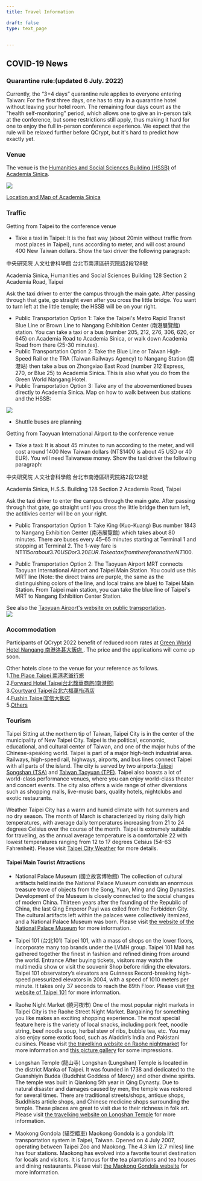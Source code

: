 ```yaml
---
title: Travel Information

draft: false
type: text_page


---
```


## COVID-19 News

### Quarantine rule:(updated 6 July. 2022)
Currently, the “3+4 days” quarantine rule applies to everyone entering Taiwan: For the first three days, one has to stay in a quarantine hotel without leaving your hotel room. The remaining four days count as the "health self-monitoring" period, which allows one to give an in-person talk at the conference, but some restrictions still apply, thus making it hard for one to enjoy the full in-person conference experience. We expect that the rule will be relaxed further before QCrypt, but it's hard to predict how exactly yet.

<!--### Visa and entering Taiwan:(updated 6 July. 2022)
In addition to the quarantine requirement, the current border control requires a Visa and a negative PCR test report (with the test carried out in less than 48 hours before one's departure to Taiwan). At the moment, the Visa application is somewhat complicated. We (the local organizers) need to start the application for all QCrypt participants, and it will take a while to go through our Center for Disease Control. Once this is approved, you can collect the Visa from our Consulate Office. Since the paperwork takes a while, we need to collect the required information from you and start the application soon. For the PCR test, you will have to make your own arrangement but we should be able to (at least partially) subsidize the cost incurred.-->

### Venue
The venue is the <a href="https://www.google.com/maps/place/Academia+Sinica+Humanities+and+Social+Sciences+Building,+No.+128%E8%99%9F,+Section+2,+Academia+Rd,+Nangang+District,+Taipei+City,+115/@25.0409679,121.6091792,17z/" target="_blank">Humanities and Social Sciences Building (HSSB)</a> of <a href="https://www.sinica.edu.tw/en" target="_blank">Academia Sinica</a>.

<img id="venue" src="/images/venue.jpg"/>

<a href="https://www.sinica.edu.tw/en/articles/37" target="_blank">Location and Map of Academia Sinica</a>

### Traffic
Getting from Taipei to the conference venue
* Take a taxi in Taipei:
It is the fast way (about 20min without traffic from most places in Taipei), runs according to meter, and will cost around 400 New Taiwan dollars. Show the taxi driver the following paragraph:

中央研究院 人文社會科學館
台北市南港區研究院路2段128號

Academia Sinica, Humanities and Social Sciences Building
128 Section 2 Academia Road, Taipei

Ask the taxi driver to enter the campus through the main gate. After passing through that gate, go straight even after you cross the little bridge. You want to turn left at the little temple; the HSSB will be on your right.

* Public Transportation Option 1:
Take the Taipei's Metro Rapid Transit Blue Line or Brown Line to Nangang Exhibition Center (南港展覽館) station. You can take a taxi or a bus (number 205, 212, 276, 306, 620, or 645) on Academia Road to Academia Sinica, or walk down Academia Road from there (25-30 minutes).
* Public Transportation Option 2:
Take the Blue Line or Taiwan High-Speed Rail or the TRA (Taiwan Railways Agency) to Nangang Station (南港站) then take a bus on Zhongxiao East Road (number 212 Express, 270, or Blue 25) to Academia Sinica. This is also what you do from the Green World Nangang Hotel.
* Public Transportation Option 3:
Take any of the abovementioned buses directly to Academia Sinica.
Map on how to walk between bus stations and the HSSB:<br>
<img id="busmap" src="/images/busmap.jpg"/>

* Shuttle buses are planning

Getting from Taoyuan International Airport to the conference venue
* Take a taxi:
It is about 45 minutes to run according to the meter, and will cost around 1400 New Taiwan dollars (NT$1400 is about 45 USD or 40 EUR). You will need Taiwanese money. Show the taxi driver the following paragraph:

中央研究院 人文社會科學館
台北市南港區研究院路2段128號

Academia Sinica, H.S.S. Building
128 Section 2 Academia Road, Taipei

Ask the taxi driver to enter the campus through the main gate. After passing through that gate, go straight until you cross the little bridge then turn left, the actitivies center will be on your right.

* Public Transportation Option 1:
Take King (Kuo-Kuang) Bus number 1843 to Nangang Exhibition Center (南港展覽館) which takes about 80 minutes. There are buses every 45–65 minutes starting at Terminal 1 and stopping at Terminal 2. The 1-way fare is NT$115 or about 3.70 USD or 3.20 EUR. Take a taxi from there for another NT$100.

* Public Transportation Option 2:
The Taoyuan Airport MRT connects Taoyuan International Airport and Taipei Main Station. You could use this MRT line (Note: the direct trains are purple, the same as the distinguishing colors of the line, and local trains are blue) to Taipei Main Station. From Taipei main station, you can take the blue line of Taipei's MRT to Nangang Exhibition Center Station.

See also the <a href="https://web.taoyuan-airport.com/transportation?lang=en" target="_blank"> Taoyuan Airport's website on public transportation</a>.<br>
<a href="../images/airporttotaipei.jpg" target="_blank"><img id="airporttrans" src="/images/airporttotaipei.jpg"/></a>

### Accommodation</a>

Participants of QCrypt 2022 benefit of reduced room rates at <a href="https://nangang.greenworldhotels.com/en/transportation/" target="_blank">Green World Hotel Nangang 南港洛碁大飯店 </a>. The price and the applications will come up soon.

Other hotels close to the venue for your reference as follows.<br>
1.<a href="https://www.hotelroyal.com.tw/nangang/" target="_blank">The Place Taipei 南港老爺行旅</a><br>
2.<a href="https://fw.tfhg.com.tw/" target="_blank">Forward Hotel Taipei台北馥華商旅(南港館)</a><br>
3.<a href="http://www.courtyardtaipei.com.tw/" target="_blank">Courtyard Taipei台北六福萬怡酒店</a><br>
4.<a href="https://www.fushin-hotel.com.tw/taipei/tw/" target="_blank">Fushin Taipei富信大飯店</a><br>
5.<a href="https://troll.iis.sinica.edu.tw/school22/general%20info/Accommodation.pdf" target="_blank">Others</a><br>

### Tourism

Taipei
Sitting at the northern tip of Taiwan, Taipei City is in the center of the municipality of New Taipei City. Taipei is the political, economic, educational, and cultural center of Taiwan, and one of the major hubs of the Chinese-speaking world. Taipei is part of a major high-tech industrial area. Railways, high-speed rail, highways, airports, and bus lines connect Taipei with all parts of the island. The city is served by two airports:<a href="http://www.tsa.gov.tw/tsa/en/home.aspx" target="_blank">Taipei Songshan (TSA)</a> and <a href="http://www.taoyuan-airport.com/english/" target="_blank">Taiwan Taoyuan (TPE)</a>. Taipei also boasts a lot of world-class performance venues, where you can enjoy world-class theater and concert events. The city also offers a wide range of other diversions such as shopping malls, live-music bars, quality hotels, nightclubs and exotic restaurants.

Weather
Taipei City has a warm and humid climate with hot summers and no dry season. The month of March is characterized by rising daily high temperatures, with average daily temperatures increasing from 21 to 24 degrees Celsius over the course of the month. Taipei is extremely suitable for traveling, as the annual average temperature is a comfortable 22 with lowest temperatures ranging from 12 to 17 degrees Celsius (54-63 Fahrenheit). Please visit <a href="http://www.accuweather.com/en/tw/taipei-city/315078/weather-forecast/315078" target="_blank">Taipei City Weather</a> for more details.

#### Taipei Main Tourist Attractions

* National Palace Museum (國立故宮博物館)
The collection of cultural artifacts held inside the National Palace Museum consists an enormous treasure trove of objects from the Song, Yuan, Ming and Qing Dynasties. Development of the Museum is closely connected to the social changes of modern China. Thirteen years after the founding of the Republic of China, the last Qing Emperor Puyi was exiled from the Forbidden City. The cultural artifacts left within the palaces were collectively itemized, and a National Palace Museum was born. Please visit <a href="http://www.npm.gov.tw/en/" target="_blank">the website of the National Palace Museum</a> for more information.

* Taipei 101 (台北101)
Taipei 101, with a mass of shops on the lower floors, incorporate many top brands under the LVMH group. Taipei 101 Mall has gathered together the finest in fashion and refined dining from around the world. Entrance After buying tickets, visitors may watch the multimedia show or visit the souvenir Shop before riding the elevators. Taipei 101 observatory’s elevators are Guinness Record-breaking high-speed pressurized elevators in 2004, with a speed of 1010 meters per minute. It takes only 37 seconds to reach the 89th Floor. Please visit <a href="http://www.taipei-101.com.tw/en/index.aspx" target="_blank">the website of Taipei 101</a> for more information.

* Raohe Night Market (饒河夜市)
One of the most popular night markets in Taipei City is the Raohe Street Night Market. Bargaining for something you like makes an exciting shopping experience. The most special feature here is the variety of local snacks, including pork feet, noodle string, beef noodle soup, herbal stew of ribs, bubble tea, etc. You may also enjoy some exotic food, such as Aladdin’s India and Pakistani cuisines. Please visit <a href="https://www.travelking.com.tw/eng/tourguide/nightmarket/raohe-st-night-market.html" target="_blank">the travelking website on Raohe nightmarket</a> for more information and <a href="https://cryptojedi.org/gallery/Raohe2014" target="_blank">this picture gallery</a> for some impressions.

* Longshan Temple (龍山寺)
Longshan (Lungshan) Temple is located in the district Manka of Taipei. It was founded in 1738 and dedicated to the Guanshiyin Budda (Buddhist Goddess of Mercy) and other divine spirits. The temple was built in Qianlong 5th year in Qing Dynasty. Due to natural disaster and damages caused by men, the temple was restored for several times. There are traditional streets/shops, antique shops, Buddhists article shops, and Chinese medicine shops surrounding the temple. These places are great to visit due to their richness in folk art. Please visit <a href="http://www.travelking.com.tw/eng/tourguide/taipei/wanhua-mongjia-longshan-temple.html" target="_blank">the travelking website on Longshan Temple</a> for more information.

* Maokong Gondola (貓空纜車)
Maokong Gondola is a gondola lift transportation system in Taipei, Taiwan. Opened on 4 July 2007, operating between Taipei Zoo and Maokong. The 4.3 km (2.7 miles) line has four stations. Maokong has evolved into a favorite tourist destination for locals and visitors. It is famous for the tea plantations and tea houses and dining restaurants. Please visit <a href="http://english.gov.taipei/mp.asp?mp=122034" target="_blank">the Maokong Gondola website</a> for more information.
